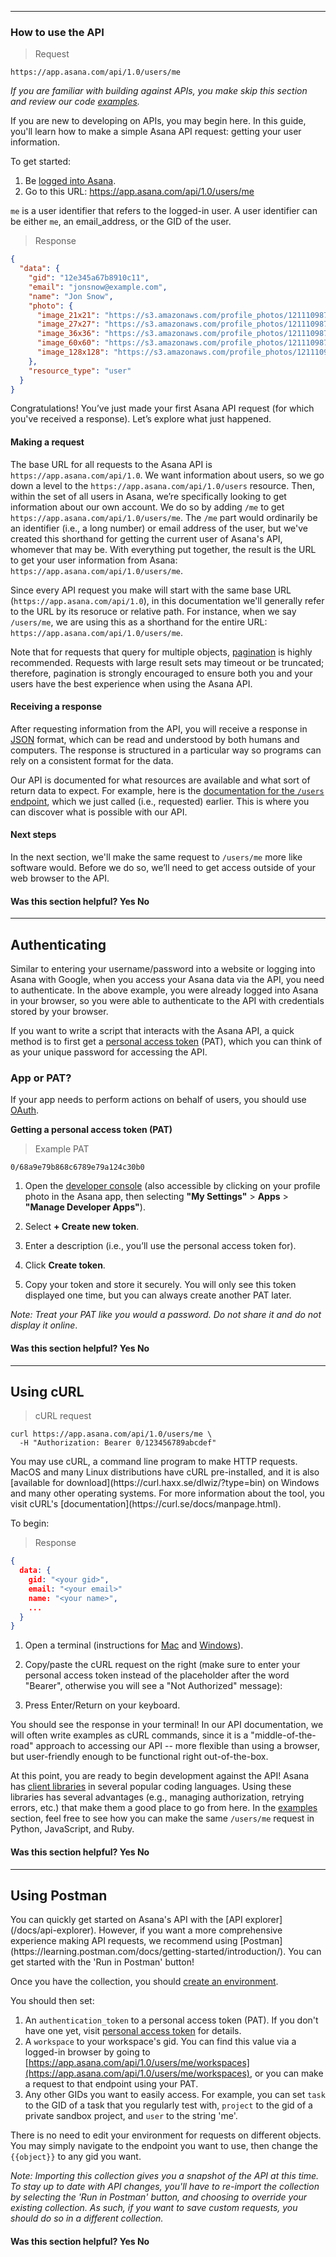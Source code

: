 <hr class="full-line">
<section class="full-section">
<section>

# How to use the API

> Request

```
https://app.asana.com/api/1.0/users/me
```

_If you are familiar with building against APIs, you make skip this section and review our code [examples](/docs/examples)._

<span class="description">
If you are new to developing on APIs, you may begin here. In this guide, you'll learn how to make a simple Asana API request: getting your user information. 
</span>

To get started:

1. Be [logged into Asana](https://app.asana.com).
2. Go to this URL: <a href="https://app.asana.com/api/1.0/users/me?opt_pretty&opt_client_name=hello_world_browser" target="_blank">https://app.asana.com/api/1.0/users/me</a>

`me` is a user identifier that refers to the logged-in user. A user identifier can be either `me`, an email_address, or the GID of the user.

> Response

```json
{
  "data": {
    "gid": "12e345a67b8910c11",
    "email": "jonsnow@example.com",
    "name": "Jon Snow",
    "photo": {
      "image_21x21": "https://s3.amazonaws.com/profile_photos/121110987654321.hJGlskahcKA5hdslf4FS_21x21.png",
      "image_27x27": "https://s3.amazonaws.com/profile_photos/121110987654321.hJGlskahcKA5hdslf4FS_27x27.png",
      "image_36x36": "https://s3.amazonaws.com/profile_photos/121110987654321.hJGlskahcKA5hdslf4FS_36x36.png",
      "image_60x60": "https://s3.amazonaws.com/profile_photos/121110987654321.hJGlskahcKA5hdslf4FS_60x60.png",
      "image_128x128": "https://s3.amazonaws.com/profile_photos/121110987654321.hJGlskahcKA5hdslf4FS_128x128.png"
    },
    "resource_type": "user"
  }
}
```

Congratulations! You’ve just made your first Asana API request (for which you've received a response). Let’s explore what just happened.

#### Making a request

The base URL for all requests to the Asana API is `https://app.asana.com/api/1.0`. We want information about users, so we go down a level to the `https://app.asana.com/api/1.0/users` resource. Then, within the set of all users in Asana, we’re specifically looking to get information about our own account. We do so by adding `/me` to get `https://app.asana.com/api/1.0/users/me`. The `/me` part would ordinarily be an identifier (i.e., a long number) or email address of the user, but we've created this shorthand for getting the current user of Asana's API, whomever that may be. With everything put together, the result is the URL to get your user information from Asana: `https://app.asana.com/api/1.0/users/me`.

Since every API request you make will start with the same base URL (`https://app.asana.com/api/1.0`), in this documentation we'll generally refer to the URL by its resoruce or relative path. For instance, when we say `/users/me`, we are using this as a shorthand for the entire URL: `https://app.asana.com/api/1.0/users/me`.

Note that for requests that query for multiple objects, [pagination](/docs/pagination) is highly recommended. Requests with large result sets may timeout or be truncated; therefore, pagination is strongly encouraged to ensure both you and your users have the best experience when using the Asana API.

#### Receiving a response

After requesting information from the API, you will receive a response in [JSON](https://developer.mozilla.org/en-US/docs/Web/JavaScript/Reference/Global_Objects/JSON) format, which can be read and understood by both humans and computers. The response is structured in a particular way so programs can rely on a consistent format for the data.

Our API is documented for what resources are available and what sort of return data to expect. For example, here is the [documentation for the `/users` endpoint](/docs/get-a-user), which we just called (i.e., requested) earlier. This is where you can discover what is possible with our API.

#### Next steps

In the next section, we'll make the same request to `/users/me` more like software would. Before we do so, we’ll need to get access outside of your web browser to the API.

<div>
  <div class="docs-developer-satisfaction-content">
      <h4>Was this section helpful? <a class="positiveFeedback-DevSatisfaction" style="cursor:pointer;">Yes </a><a class="negativeFeedback-DevSatisfaction" style="cursor:pointer;">No</a></h4>
  </div>
</div>

</section>
<hr>
<section>

## Authenticating
<a id="authentication-quick-start"></a>

<span class="description">
Similar to entering your username/password into a website or logging into Asana with Google, when you access your Asana data via the API, you need to authenticate. In the above example, you were already logged into Asana in your browser, so you were able to authenticate to the API with credentials stored by your browser.
</span >

If you want to write a script that interacts with the Asana API, a quick method is to first get a [personal access token](/docs/personal-access-token) (PAT), which you can think of as your unique password for accessing the API.

### App or PAT?

If your app needs to perform actions on behalf of users, you should use [OAuth](/docs/oauth).

**Getting a personal access token (PAT)**

> Example PAT

```
0/68a9e79b868c6789e79a124c30b0
```

1. Open the [developer console](https://app.asana.com/-/developer_console) (also accessible by clicking on your profile photo in the Asana app, then selecting **"My Settings"** > **Apps** > **"Manage Developer Apps"**).

2. Select **+ Create new token**.

3. Enter a description (i.e., you’ll use the personal access token for).

4. Click **Create token**.

5. Copy your token and store it securely. You will only see this token displayed one time, but you can always create another PAT later.

_Note: Treat your PAT like you would a password. Do not share it and do not display it online_.

<div>
  <div class="docs-developer-satisfaction-content">
      <h4>Was this section helpful? <a class="positiveFeedback-DevSatisfaction" style="cursor:pointer;">Yes </a><a class="negativeFeedback-DevSatisfaction" style="cursor:pointer;">No</a></h4>
  </div>
</div>

</section>
<hr>
<section>

## Using cURL

<a id="accessing-the-api-in-the-terminal"></a>

> cURL request

```
curl https://app.asana.com/api/1.0/users/me \
  -H "Authorization: Bearer 0/123456789abcdef"
```

<span class="description">
You may use cURL, a command line program to make HTTP requests. MacOS and many Linux distributions have cURL pre-installed, and it is also [available for download](https://curl.haxx.se/dlwiz/?type=bin) on Windows and many other operating systems. For more information about the tool, you visit cURL's [documentation](https://curl.se/docs/manpage.html). 
</span>

To begin:

> Response

```json
{
  data: {
    gid: "<your gid>",
    email: "<your email>"
    name: "<your name>",
    ...
  }
}
```

1. Open a terminal (instructions for [Mac](https://support.apple.com/guide/terminal/open-or-quit-terminal-apd5265185d-f365-44cb-8b09-71a064a42125/mac) and [Windows](https://www.wikihow.com/Open-the-Command-Prompt-in-Windows)).

2. Copy/paste the cURL request on the right (make sure to enter your personal access token instead of the placeholder after the word "Bearer", otherwise you will see a "Not Authorized" message):

3. Press Enter/Return on your keyboard.

You should see the response in your terminal! In our API documentation, we will often write examples as cURL commands, since it is a "middle-of-the-road" approach to accessing our API -- more flexible than using a browser, but user-friendly enough to be functional right out-of-the-box.

At this point, you are ready to begin development against the API! Asana has [client libraries](/docs/client-libraries) in several popular coding languages. Using these libraries has several advantages (e.g., managing authorization, retrying errors, etc.) that make them a good place to go from here. In the [examples](/docs/examples) section, feel free to see how you can make the same `/users/me` request in Python, JavaScript, and Ruby.

<div>
  <div class="docs-developer-satisfaction-content">
      <h4>Was this section helpful? <a class="positiveFeedback-DevSatisfaction" style="cursor:pointer;">Yes </a><a class="negativeFeedback-DevSatisfaction" style="cursor:pointer;">No</a></h4>
  </div>
</div>

</section>
<hr>
<section>

## Using Postman

<a id="accessing-the-api-with-postman"></a>

<blockquote>
<div class="postman-run-button"
data-postman-action="collection/import"
data-postman-var-1="c7a5949aed49ec7851c5"></div>
<script type="text/javascript">
  (function (p,o,s,t,m,a,n) {
    !p[s] && (p[s] = function () { (p[t] || (p[t] = [])).push(arguments); });
    !o.getElementById(s+t) && o.getElementsByTagName("head")[0].appendChild((
      (n = o.createElement("script")),
      (n.id = s+t), (n.async = 1), (n.src = m), n
    ));
  }(window, document, "_pm", "PostmanRunObject", "https://run.pstmn.io/button.js"));
</script>
</blockquote>

<span class="description">
You can quickly get started on Asana's API with the [API explorer](/docs/api-explorer). However, if you want a more comprehensive experience making API requests, we recommend using [Postman](https://learning.postman.com/docs/getting-started/introduction/). You can get started with the 'Run in Postman' button!
</span>

Once you have the collection, you should [create an environment](https://learning.postman.com/docs/sending-requests/managing-environments/).

You should then set:

1. An `authentication_token` to a personal access token (PAT). If you don't have one yet, visit [personal access token](/docs/personal-access-token) for details.
2. A `workspace` to your workspace's gid. You can find this value via a logged-in browser by going to [https://app.asana.com/api/1.0/users/me/workspaces](https://app.asana.com/api/1.0/users/me/workspaces), or you can make a request to that endpoint using your PAT.
3. Any other GIDs you want to easily access. For example, you can set `task` to the GID of a task that you regularly test with, `project` to the gid of a private sandbox project, and `user` to the string 'me'.

There is no need to edit your environment for requests on different objects. You may simply navigate to the endpoint you want to use, then change the `{{object}}` to any gid you want.

_Note: Importing this collection gives you a snapshot of the API at this time. To stay up to date with API changes, you'll have to re-import the collection by selecting the 'Run in Postman' button, and choosing to override your existing collection. As such, if you want to save custom requests, you should do so in a different collection._

<div>
  <div class="docs-developer-satisfaction-content">
      <h4>Was this section helpful? <a class="positiveFeedback-DevSatisfaction" style="cursor:pointer;">Yes </a><a class="negativeFeedback-DevSatisfaction" style="cursor:pointer;">No</a></h4>
  </div>
</div>

</section>
</section>
